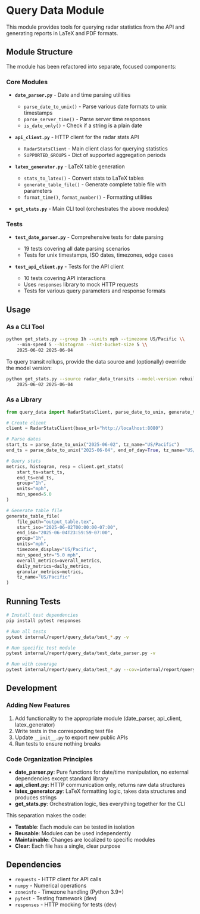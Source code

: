 # Query Data Module

This module provides tools for querying radar statistics from the API and generating reports in LaTeX and PDF formats.

## Module Structure

The module has been refactored into separate, focused components:

### Core Modules

- **`date_parser.py`** - Date and time parsing utilities
  - `parse_date_to_unix()` - Parse various date formats to unix timestamps
  - `parse_server_time()` - Parse server time responses
  - `is_date_only()` - Check if a string is a plain date

- **`api_client.py`** - HTTP client for the radar stats API
  - `RadarStatsClient` - Main client class for querying statistics
  - `SUPPORTED_GROUPS` - Dict of supported aggregation periods

- **`latex_generator.py`** - LaTeX table generation
  - `stats_to_latex()` - Convert stats to LaTeX tables
  - `generate_table_file()` - Generate complete table file with parameters
  - `format_time()`, `format_number()` - Formatting utilities

- **`get_stats.py`** - Main CLI tool (orchestrates the above modules)

### Tests

- **`test_date_parser.py`** - Comprehensive tests for date parsing
  - 19 tests covering all date parsing scenarios
  - Tests for unix timestamps, ISO dates, timezones, edge cases

- **`test_api_client.py`** - Tests for the API client
  - 10 tests covering API interactions
  - Uses `responses` library to mock HTTP requests
  - Tests for various query parameters and response formats

## Usage

### As a CLI Tool

```bash
python get_stats.py --group 1h --units mph --timezone US/Pacific \\
    --min-speed 5 --histogram --hist-bucket-size 5 \\
    2025-06-02 2025-06-04
```

To query transit rollups, provide the data source and (optionally) override the model version:

```bash
python get_stats.py --source radar_data_transits --model-version rebuild-full \\
    2025-06-02 2025-06-04
```

### As a Library

```python
from query_data import RadarStatsClient, parse_date_to_unix, generate_table_file

# Create client
client = RadarStatsClient(base_url="http://localhost:8080")

# Parse dates
start_ts = parse_date_to_unix("2025-06-02", tz_name="US/Pacific")
end_ts = parse_date_to_unix("2025-06-04", end_of_day=True, tz_name="US/Pacific")

# Query stats
metrics, histogram, resp = client.get_stats(
    start_ts=start_ts,
    end_ts=end_ts,
    group="1h",
    units="mph",
    min_speed=5.0
)

# Generate table file
generate_table_file(
    file_path="output_table.tex",
    start_iso="2025-06-02T00:00:00-07:00",
    end_iso="2025-06-04T23:59:59-07:00",
    group="1h",
    units="mph",
    timezone_display="US/Pacific",
    min_speed_str="5.0 mph",
    overall_metrics=overall_metrics,
    daily_metrics=daily_metrics,
    granular_metrics=metrics,
    tz_name="US/Pacific"
)
```

## Running Tests

```bash
# Install test dependencies
pip install pytest responses

# Run all tests
pytest internal/report/query_data/test_*.py -v

# Run specific test module
pytest internal/report/query_data/test_date_parser.py -v

# Run with coverage
pytest internal/report/query_data/test_*.py --cov=internal/report/query_data --cov-report=html
```

## Development

### Adding New Features

1. Add functionality to the appropriate module (date_parser, api_client, latex_generator)
2. Write tests in the corresponding test file
3. Update `__init__.py` to export new public APIs
4. Run tests to ensure nothing breaks

### Code Organization Principles

- **date_parser.py**: Pure functions for date/time manipulation, no external dependencies except standard library
- **api_client.py**: HTTP communication only, returns raw data structures
- **latex_generator.py**: LaTeX formatting logic, takes data structures and produces strings
- **get_stats.py**: Orchestration logic, ties everything together for the CLI

This separation makes the code:
- **Testable**: Each module can be tested in isolation
- **Reusable**: Modules can be used independently
- **Maintainable**: Changes are localized to specific modules
- **Clear**: Each file has a single, clear purpose

## Dependencies

- `requests` - HTTP client for API calls
- `numpy` - Numerical operations
- `zoneinfo` - Timezone handling (Python 3.9+)
- `pytest` - Testing framework (dev)
- `responses` - HTTP mocking for tests (dev)
